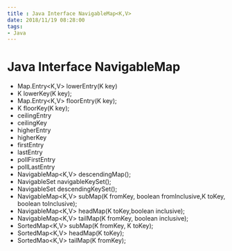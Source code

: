 ```yaml
---
title : Java Interface NavigableMap<K,V>
date: 2018/11/19 08:28:00
tags:
- Java
---
```

# Java Interface NavigableMap

- Map.Entry<K,V> lowerEntry(K key)
- K lowerKey(K key);
- Map.Entry<K,V> floorEntry(K key);
- K floorKey(K key);
- ceilingEntry
- ceilingKey
- higherEntry
- higherKey
- firstEntry
- lastEntry
- pollFirstEntry
- pollLastEntry
- NavigableMap<K,V> descendingMap();
- NavigableSet<K> navigableKeySet();
- NavigableSet<K> descendingKeySet();
- NavigableMap<K,V> subMap(K fromKey, boolean fromInclusive,K toKey, boolean toInclusive);
- NavigableMap<K,V> headMap(K toKey,boolean inclusive);
- NavigableMap<K,V> tailMap(K fromKey, boolean inclusive);
- SortedMap<K,V> subMap(K fromKey, K toKey);
- SortedMap<K,V> headMap(K toKey);
- SortedMao<K,V> tailMap(K fromKey);
